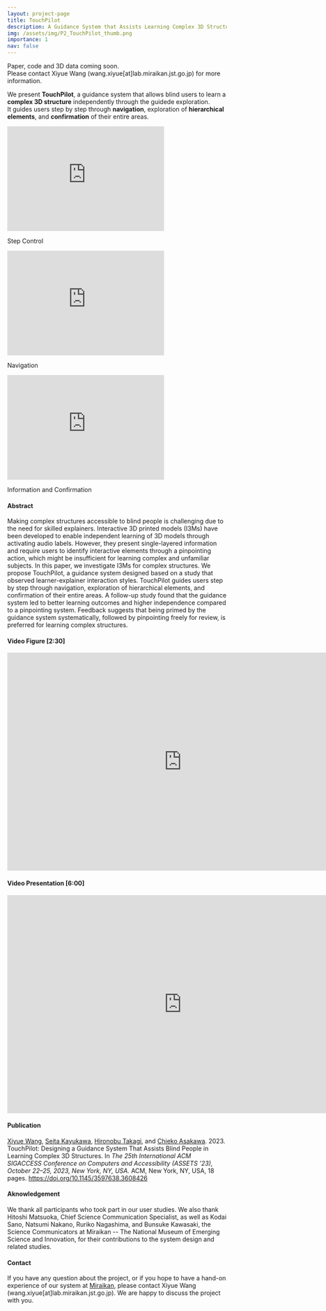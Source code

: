 ```yaml
---
layout: project-page
title: TouchPilot
description: A Guidance System that Assists Learning Complex 3D Structures
img: /assets/img/P2_TouchPilot_thumb.png
importance: 1
nav: false
---
```


<!-- Data -->
<div class="project-social container text-center">
<p class="description">
Paper, code and 3D data coming soon.
 <br>
Please contact Xiyue Wang (wang.xiyue[at]lab.miraikan.jst.go.jp) for more information.
</p>
  <!-- <div class="row justify-content-md-center">
    <div class="col col-lg-2 contact-icon">
    <a href="/assets/pdf/ASSETS2022_BentoMuseum_AuthorVersion.pdf" target="_blank" title="PDF"><i class="far fa-file-alt"></i></a>
    <p class="caption">Paper</p>
    </div>
    <div class="col col-lg-2 contact-icon">
    <a href="https://github.com/miraikan-research/BentoMuseum-Miraikan" target="_blank" title="GitHub"><i class="fab fa-github"></i></a>
    <p class="caption"></Code></p>
    </div>
    <div class="col col-lg-2 contact-icon">
    <a href="https://www.thingiverse.com/thing:5555502" target="_blank" title="STL and other files"><i class="fas fa-database"></i></a>
    <p class="caption">3D Data</p>
    </div>
  </div> -->
</div>

<!-- Short discription and teaser images/videos -->
<div class="project-section">
  <p class="description">

  We present <strong>TouchPilot</strong>, a guidance system that allows blind users to learn a <strong>complex 3D structure</strong> independently through the guidede exploration. <br> 
  It guides users step by step through <strong>navigation</strong>, exploration of <strong>hierarchical elements</strong>, and <strong>confirmation</strong> of their entire areas. <br>
 
  <div class="container">
    <div class="row">
      <div class="col-sm mt-3 mt-md-0">
        <iframe src="https://www.youtube.com/embed/KBE09BJT3Es" width="360" height="240" class="videoWrapperSplit rounded z-depth-1" frameborder="0" allowfullscreen></iframe>
        <p class="caption"> Step Control</p>
      </div>
      <div class="col-sm mt-3 mt-md-0">
        <iframe src="https://www.youtube.com/embed/SljM5szfokg" width="360" height="240" class="videoWrapperSplit rounded z-depth-1" frameborder="0" allowfullscreen></iframe>
        <p class="caption"> Navigation</p>
      </div>
      <div class="col-sm mt-3 mt-md-0">
        <iframe src="https://www.youtube.com/embed/lzb9IAiNyzU" width="360" height="240" class="videoWrapperSplit rounded z-depth-1" frameborder="0" allowfullscreen></iframe>
        <p class="caption"> Information and Confirmation</p>
      </div>
    </div>
  </div>
</div>

<div class="project-section">
<h4>Abstract</h4>
<p>
Making complex structures accessible to blind people is challenging due to the need for skilled explainers. Interactive 3D printed models (I3Ms) have been developed to enable independent learning of 3D models through activating audio labels. However, they present single-layered information and require users to identify interactive elements through a pinpointing action, which might be insufficient for learning complex and unfamiliar subjects. In this paper, we investigate I3Ms for complex structures. We propose TouchPilot, a guidance system designed based on a study that observed learner-explainer interaction styles. TouchPilot guides users step by step through navigation, exploration of hierarchical elements, and confirmation of their entire areas. A follow-up study found that the guidance system led to better learning outcomes and higher independence compared to a pinpointing system. Feedback suggests that being primed by the guidance system systematically, followed by pinpointing freely for review, is preferred for learning complex structures.
</p>
</div>

<div class="project-section">
<h4>Video Figure [2:30]</h4>
<div class="container">
  <div class="row">
    <div class="col">
      <div class="videoWrapper">
      <iframe src="https://www.youtube.com/embed/5OjiOm31HF0" width="800" height="500" class="img-fluid rounded z-depth-1" frameborder="0" allowfullscreen></iframe>
      </div>
      <p class="caption"> </p>
    </div>
  </div>
</div>
<h4>Video Presentation [6:00]</h4>
<div class="container">
  <div class="row">
    <div class="col">
      <div class="videoWrapper">
      <iframe src="https://www.youtube.com/embed/81nCF6aJzRU" width="800" height="500" class="img-fluid rounded z-depth-1" frameborder="0" allowfullscreen></iframe>
      </div>
      <p class="caption"> </p>
    </div>
  </div>
</div>
</div>

<div class="project-section">
<h4>Publication</h4>
<p>
<a href="https://xiyue-w.github.io/">Xiyue Wang</a>, <a href="https://wotipati.github.io/" target="_blank">Seita Kayukawa</a>, <a href="https://researcher.watson.ibm.com/researcher/view.php?person=jp-TAKAGIH" target="_blank">Hironobu Takagi</a>, and <a href="https://researcher.watson.ibm.com/researcher/view.php?person=us-chiekoa" target="_blank">Chieko Asakawa</a>. 2023.
TouchPilot: Designing a Guidance System That Assists Blind People in Learning Complex 3D Structures. 
In <em>The 25th International ACM SIGACCESS Conference on Computers and
Accessibility (ASSETS ’23), October 22–25, 2023, New York, NY, USA.</em> ACM, New
York, NY, USA, 18 pages. <a href="https://doi.org/10.1145/3597638.3608426" target="_blank">https://doi.org/10.1145/3597638.3608426</a> 
</p>
</div>

<div class="project-section">
<h4>Aknowledgement</h4>
<p>
We thank all participants who took part in our user studies. We also thank Hitoshi Matsuoka, Chief Science Communication Specialist, as well as Kodai Sano, Natsumi Nakano, Ruriko Nagashima, and Bunsuke Kawasaki, the Science Communicators at Miraikan -- The National Museum of Emerging Science and Innovation, for their contributions to the system design and related studies.
</p>
</div>

<div class="project-section">
<h4>Contact</h4>
<p class="center">
If you have any question about the project, or if you hope to have a hand-on experience of our system at <a href="https://www.miraikan.jst.go.jp/en/" target="_blank">Miraikan</a>, please contact Xiyue Wang (wang.xiyue[at]lab.miraikan.jst.go.jp). We are happy to discuss the project with you.
</p>
</div>
